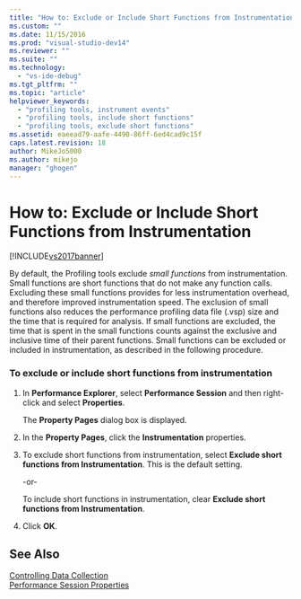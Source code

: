 ```yaml
---
title: "How to: Exclude or Include Short Functions from Instrumentation | Microsoft Docs"
ms.custom: ""
ms.date: 11/15/2016
ms.prod: "visual-studio-dev14"
ms.reviewer: ""
ms.suite: ""
ms.technology: 
  - "vs-ide-debug"
ms.tgt_pltfrm: ""
ms.topic: "article"
helpviewer_keywords: 
  - "profiling tools, instrument events"
  - "profiling tools, include short functions"
  - "profiling tools, exclude short functions"
ms.assetid: eaeead79-aafe-4490-86ff-6ed4cad9c15f
caps.latest.revision: 18
author: MikeJo5000
ms.author: mikejo
manager: "ghogen"
---
```

# How to: Exclude or Include Short Functions from Instrumentation
[!INCLUDE[vs2017banner](../includes/vs2017banner.md)]

By default, the Profiling tools exclude *small functions* from instrumentation. Small functions are short functions that do not make any function calls. Excluding these small functions provides for less instrumentation overhead, and therefore improved instrumentation speed. The exclusion of small functions also reduces the performance profiling data file (.vsp) size and the time that is required for analysis. If small functions are excluded, the time that is spent in the small functions counts against the exclusive and inclusive time of their parent functions. Small functions can be excluded or included in instrumentation, as described in the following procedure.  
  
### To exclude or include short functions from instrumentation  
  
1.  In **Performance Explorer**, select **Performance Session** and then right-click and select **Properties**.  
  
     The **Property Pages** dialog box is displayed.  
  
2.  In the **Property Pages**, click the **Instrumentation** properties.  
  
3.  To exclude short functions from instrumentation, select **Exclude short functions from Instrumentation**. This is the default setting.  
  
     -or-  
  
     To include short functions in instrumentation, clear **Exclude short functions from Instrumentation**.  
  
4.  Click **OK**.  
  
## See Also  
 [Controlling Data Collection](../profiling/controlling-data-collection.md)   
 [Performance Session Properties](../profiling/performance-session-properties.md)



